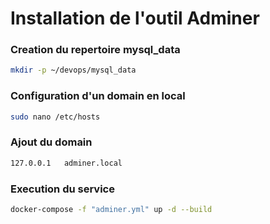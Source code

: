 # Installation de l'outil Adminer

### Creation du repertoire mysql_data

```bash
mkdir -p ~/devops/mysql_data
```

### Configuration d'un domain en local

```bash
sudo nano /etc/hosts
```

### Ajout du domain

```bash
127.0.0.1   adminer.local
```

### Execution du service

```bash
docker-compose -f "adminer.yml" up -d --build
```